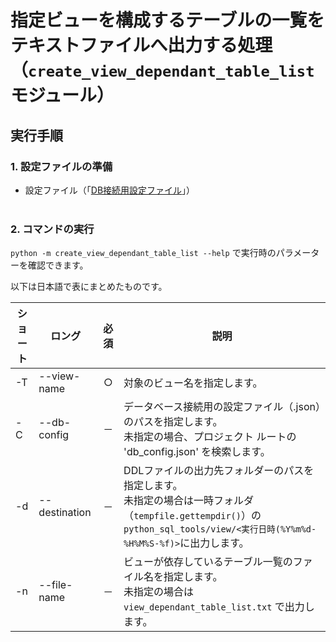 # 指定ビューを構成するテーブルの一覧をテキストファイルへ出力する処理（`create_view_dependant_table_list` モジュール）

## 実行手順

### 1. 設定ファイルの準備

- 設定ファイル（「[DB接続用設定ファイル](../README.md#123-db接続用設定ファイル)」）</br></br>

### 2. コマンドの実行

`python -m create_view_dependant_table_list --help` で実行時のパラメーターを確認できます。

以下は日本語で表にまとめたものです。

| ショート | ロング           | 必須 | 説明                                                                                                                            |
|------|---------------|:--:|-------------------------------------------------------------------------------------------------------------------------------|
| -T   | --view-name   | ○  | 対象のビュー名を指定します。                                                                                                                |
| -C   | --db-config   | －  | データベース接続用の設定ファイル（.json）のパスを指定します。<br/>未指定の場合、プロジェクト ルートの 'db_config.json' を検索します。                                             |
| -d   | --destination | －  | DDLファイルの出力先フォルダーのパスを指定します。<br/>未指定の場合は一時フォルダ（`tempfile.gettempdir()`）の`python_sql_tools/view/<実行日時(%Y%m%d-%H%M%S-%f)>`に出力します。 |
| -n   | --file-name   | －  | ビューが依存しているテーブル一覧のファイル名を指定します。<br/>未指定の場合は `view_dependant_table_list.txt` で出力します。                                             |
